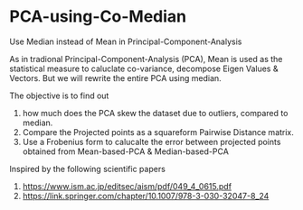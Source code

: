 # PCA-using-Co-Median
Use Median instead of Mean in Principal-Component-Analysis

As in tradional Principal-Component-Analysis (PCA), Mean is used as the statistical measure to caluclate co-variance, decompose Eigen Values & Vectors. 
But we will rewrite the entire PCA using median. 

The objective is to find out 
  1. how much does the PCA skew the dataset due to outliers, compared to median. 
  2. Compare the Projected points as a squareform Pairwise Distance matrix.
  3. Use a Frobenius form to calucalte the error between projected points obtained from Mean-based-PCA & Median-based-PCA

Inspired by the following scientific papers

1. https://www.ism.ac.jp/editsec/aism/pdf/049_4_0615.pdf
2. https://link.springer.com/chapter/10.1007/978-3-030-32047-8_24
